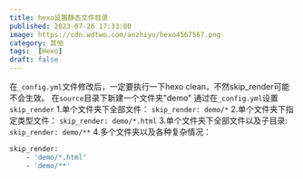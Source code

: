 ```yaml
---
title: hexo设置静态文件目录
published: 2023-07-26 17:33:00
image: https://cdn.wdtwo.com/anzhiyu/hexo4567567.png
category: 其他
tags:  [Hexo]
draft: false
---
```


在`_config.yml`文件修改后，一定要执行一下hexo clean，不然skip_render可能不会生效。
在`source`目录下新建一个文件夹"demo"
通过在`_config.yml`设置`skip_render`
1.单个文件夹下全部文件：
`skip_render: demo/*`
2.单个文件夹下指定类型文件：
`skip_render: demo/*.html`
3.单个文件夹下全部文件以及子目录:
`skip_render: demo/**`
4.多个文件夹以及各种复杂情况：
```bash
skip_render:
    - 'demo/*.html'
    - 'demo/**'
```